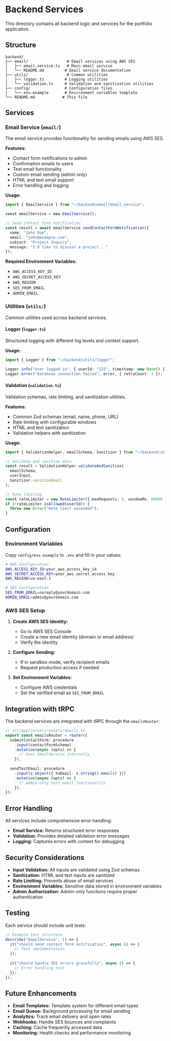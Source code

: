 # Backend Services

This directory contains all backend logic and services for the portfolio application.

## Structure

```
backend/
├── email/                 # Email services using AWS SES
│   ├── email.service.ts   # Main email service
│   └── README.md         # Email service documentation
├── utils/                 # Common utilities
│   ├── logger.ts         # Logging utilities
│   └── validation.ts     # Validation and sanitization utilities
├── config/               # Configuration files
│   └── env.example       # Environment variables template
└── README.md            # This file
```

## Services

### Email Service (`email/`)

The email service provides functionality for sending emails using AWS SES.

**Features:**
- Contact form notifications to admin
- Confirmation emails to users
- Test email functionality
- Custom email sending (admin only)
- HTML and text email support
- Error handling and logging

**Usage:**
```typescript
import { EmailService } from "~/backend/email/email.service";

const emailService = new EmailService();

// Send contact form notification
const result = await emailService.sendContactFormNotification({
  name: "John Doe",
  email: "john@example.com",
  subject: "Project Inquiry",
  message: "I'd like to discuss a project..."
});
```

**Required Environment Variables:**
- `AWS_ACCESS_KEY_ID`
- `AWS_SECRET_ACCESS_KEY`
- `AWS_REGION`
- `SES_FROM_EMAIL`
- `ADMIN_EMAIL`

### Utilities (`utils/`)

Common utilities used across backend services.

#### Logger (`logger.ts`)

Structured logging with different log levels and context support.

**Usage:**
```typescript
import { Logger } from "~/backend/utils/logger";

Logger.info("User logged in", { userId: "123", timestamp: new Date() });
Logger.error("Database connection failed", error, { retryCount: 3 });
```

#### Validation (`validation.ts`)

Validation schemas, rate limiting, and sanitization utilities.

**Features:**
- Common Zod schemas (email, name, phone, URL)
- Rate limiting with configurable windows
- HTML and text sanitization
- Validation helpers with sanitization

**Usage:**
```typescript
import { ValidationHelper, emailSchema, Sanitizer } from "~/backend/utils/validation";

// Validate and sanitize data
const result = ValidationHelper.validateAndSanitize(
  emailSchema,
  userInput,
  Sanitizer.sanitizeEmail
);

// Rate limiting
const rateLimiter = new RateLimiter({ maxRequests: 5, windowMs: 60000 });
if (!rateLimiter.isAllowed(userId)) {
  throw new Error("Rate limit exceeded");
}
```

## Configuration

### Environment Variables

Copy `config/env.example` to `.env` and fill in your values:

```bash
# AWS Configuration
AWS_ACCESS_KEY_ID=your_aws_access_key_id
AWS_SECRET_ACCESS_KEY=your_aws_secret_access_key
AWS_REGION=us-east-1

# SES Configuration
SES_FROM_EMAIL=noreply@yourdomain.com
ADMIN_EMAIL=admin@yourdomain.com
```

### AWS SES Setup

1. **Create AWS SES Identity:**
   - Go to AWS SES Console
   - Create a new email identity (domain or email address)
   - Verify the identity

2. **Configure Sending:**
   - If in sandbox mode, verify recipient emails
   - Request production access if needed

3. **Set Environment Variables:**
   - Configure AWS credentials
   - Set the verified email as `SES_FROM_EMAIL`

## Integration with tRPC

The backend services are integrated with tRPC through the `emailsRouter`:

```typescript
// src/app/server/routers/emails.ts
export const emailsRouter = router({
  submitContactForm: procedure
    .input(contactFormSchema)
    .mutation(async (opts) => {
      // Uses EmailService internally
    }),
  
  sendTestEmail: procedure
    .input(z.object({ toEmail: z.string().email() }))
    .mutation(async (opts) => {
      // Admin-only test email functionality
    }),
});
```

## Error Handling

All services include comprehensive error handling:

- **Email Service:** Returns structured error responses
- **Validation:** Provides detailed validation error messages
- **Logging:** Captures errors with context for debugging

## Security Considerations

- **Input Validation:** All inputs are validated using Zod schemas
- **Sanitization:** HTML and text inputs are sanitized
- **Rate Limiting:** Prevents abuse of email services
- **Environment Variables:** Sensitive data stored in environment variables
- **Admin Authorization:** Admin-only functions require proper authentication

## Testing

Each service should include unit tests:

```typescript
// Example test structure
describe("EmailService", () => {
  it("should send contact form notification", async () => {
    // Test implementation
  });
  
  it("should handle SES errors gracefully", async () => {
    // Error handling test
  });
});
```

## Future Enhancements

- **Email Templates:** Template system for different email types
- **Email Queue:** Background processing for email sending
- **Analytics:** Track email delivery and open rates
- **Webhooks:** Handle SES bounces and complaints
- **Caching:** Cache frequently accessed data
- **Monitoring:** Health checks and performance monitoring 